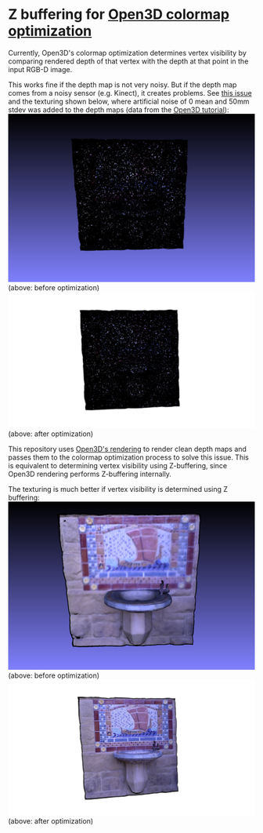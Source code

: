 # Z buffering for [Open3D colormap optimization](http://www.open3d.org/docs/tutorial/Advanced/color_map_optimization.html)

Currently, Open3D's colormap optimization determines vertex visibility by 
comparing rendered depth of that vertex with the depth at that point in
the input RGB-D image.

This works fine if the depth map is not very noisy. But if the depth map comes
from a noisy sensor (e.g. Kinect), it creates problems. See [this issue](https://github.com/IntelVCL/Open3D/issues/594)
and the texturing shown below, where artificial noise of 0 mean and 50mm 
stdev was added to the depth maps 
(data from the [Open3D tutorial](http://www.open3d.org/docs/tutorial/Advanced/color_map_optimization.html)):
![before optim](before_optim.png)
(above: before optimization)
![after optim](after_optim.png)
(above: after optimization)

This repository uses [Open3D's rendering](http://www.open3d.org/docs/tutorial/Advanced/customized_visualization.html)
to render clean depth maps and passes them to the colormap optimization process
to solve this issue. This is equivalent to determining vertex visibility using
Z-buffering, since Open3D rendering performs Z-buffering internally.

The texturing is much better if vertex visibility is determined using Z buffering:
![before optim w/ zbuf](before_optim_zbuffering.png)
(above: before optimization)
![after optim w/ zbuf](after_optim_zbuffering.png)
(above: after optimization)
